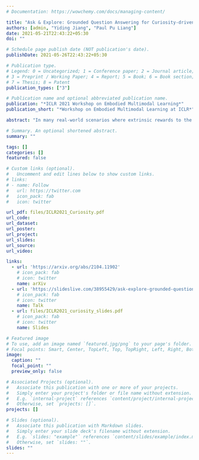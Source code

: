 ```yaml
---
# Documentation: https://wowchemy.com/docs/managing-content/

title: "Ask & Explore: Grounded Question Answering for Curiosity-driven exploration"
authors: [admin, "Yiding Jiang", "Paul Pu Liang"]
date: 2021-05-21T22:43:22+05:30
doi: ""

# Schedule page publish date (NOT publication's date).
publishDate: 2021-05-26T22:43:22+05:30

# Publication type.
# Legend: 0 = Uncategorized; 1 = Conference paper; 2 = Journal article;
# 3 = Preprint / Working Paper; 4 = Report; 5 = Book; 6 = Book section;
# 7 = Thesis; 8 = Patent
publication_types: ["3"]

# Publication name and optional abbreviated publication name.
publication: "*ICLR 2021 Workshop on Embodied Multimodal Learning*"
publication_short: "*Workshop on Embodied Multimodal Learning at ICLR*"

abstract: "In many real-world scenarios where extrinsic rewards to the agent are extremely sparse, curiosity has emerged as a useful concept providing intrinsic rewards that enable the agent to explore its environment and acquire knowledge to achieve its goals. Despite their strong performance on many sparse-reward tasks, existing curiosity approaches rely on a holistic view of state transitions and do not allow for a structured understanding of specific aspects of the environment. In this paper, we formulate curiosity based on grounded question answering by encouraging the agent to ask questions about the environment and be curious when the answers to their questions change. We show that language questions encourage the agent to uncover specific knowledge about their environment such as the physical properties of objects as well as their spatial relationships with other objects, which serve as valuable curiosity rewards to solve sparse-reward tasks more efficiently."

# Summary. An optional shortened abstract.
summary: ""

tags: []
categories: []
featured: false

# Custom links (optional).
#   Uncomment and edit lines below to show custom links.
# links:
# - name: Follow
#   url: https://twitter.com
#   icon_pack: fab
#   icon: twitter

url_pdf: files/ICLR2021_Curiosity.pdf
url_code: 
url_dataset: 
url_poster:
url_project:
url_slides: 
url_source: 
url_video:

links:
  - url: 'https://arxiv.org/abs/2104.11902'
    # icon_pack: fab
    # icon: twitter
    name: arXiv
  - url: 'https://slideslive.com/38955429/ask-explore-grounded-question-answering-for-curiositydriven-exploration?ref=search'
    # icon_pack: fab
    # icon: twitter
    name: Talk
  - url: files/ICLR2021_curiosity_slides.pdf
    # icon_pack: fab
    # icon: twitter
    name: Slides

# Featured image
# To use, add an image named `featured.jpg/png` to your page's folder. 
# Focal points: Smart, Center, TopLeft, Top, TopRight, Left, Right, BottomLeft, Bottom, BottomRight.
image:
  caption: ""
  focal_point: ""
  preview_only: false

# Associated Projects (optional).
#   Associate this publication with one or more of your projects.
#   Simply enter your project's folder or file name without extension.
#   E.g. `internal-project` references `content/project/internal-project/index.md`.
#   Otherwise, set `projects: []`.
projects: []

# Slides (optional).
#   Associate this publication with Markdown slides.
#   Simply enter your slide deck's filename without extension.
#   E.g. `slides: "example"` references `content/slides/example/index.md`.
#   Otherwise, set `slides: ""`.
slides: ""
---
```

